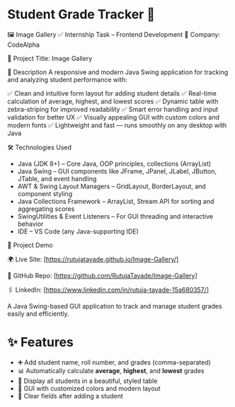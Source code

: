 # Student Grade Tracker 📘


🖼️ Image Gallery
✅ Internship Task – Frontend Development
🏢 Company: CodeAlpha

📄 Project Title: Image Gallery

🔹 Description
A responsive and modern Java Swing application for tracking and analyzing student performance with:

✅ Clean and intuitive form layout for adding student details
✅ Real-time calculation of average, highest, and lowest scores
✅ Dynamic table with zebra-striping for improved readability
✅ Smart error handling and input validation for better UX
✅ Visually appealing GUI with custom colors and modern fonts
✅ Lightweight and fast — runs smoothly on any desktop with Java

🛠 Technologies Used
- Java (JDK 8+) – Core Java, OOP principles, collections (ArrayList)
- Java Swing – GUI components like JFrame, JPanel, JLabel, JButton, JTable, and event handling
- AWT & Swing Layout Managers – GridLayout, BorderLayout, and component styling
- Java Collections Framework – ArrayList, Stream API for sorting and aggregating scores
- SwingUtilities & Event Listeners – For GUI threading and interactive behavior
- IDE – VS Code (any Java-supporting IDE)


🔗 Project Demo

🌍 Live Site: [https://rutujatayade.github.io/Image-Gallery/]

📂 GitHub Repo: [https://github.com/RutujaTayade/Image-Gallery]

🖇 LinkedIn: [https://www.linkedin.com/in/rutuja-tayade-15a680357/]


A Java Swing-based GUI application to track and manage student grades easily and efficiently.

# ✨ Features
- ➕ Add student name, roll number, and grades (comma-separated)
- 📊 Automatically calculate **average**, **highest**, and **lowest** grades
- 🧾 Display all students in a beautiful, styled table
- 🎨 GUI with customized colors and modern layout
- 🔄 Clear fields after adding a student

